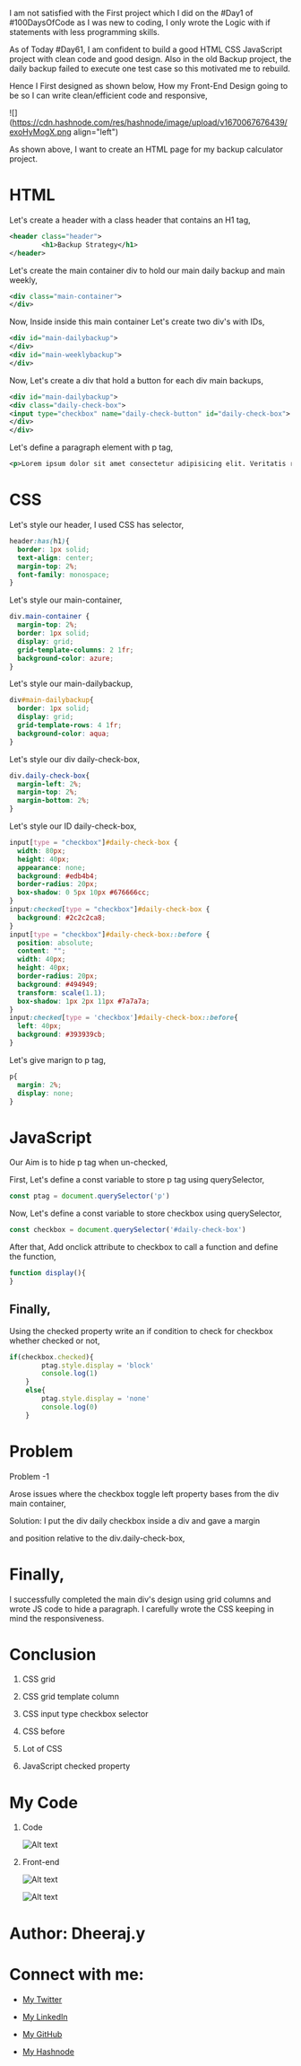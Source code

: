 I am not satisfied with the First project which I did on the #Day1 of #100DaysOfCode as I was new to coding, I only wrote the Logic with if statements with less programming skills.

As of Today #Day61, I am confident to build a good HTML CSS JavaScript project with clean code and good design. Also in the old Backup project, the daily backup failed to execute one test case so this motivated me to rebuild.

Hence I First designed as shown below, How my Front-End Design going to be so I can write clean/efficient code and responsive,

![](https://cdn.hashnode.com/res/hashnode/image/upload/v1670067676439/exoHyMogX.png align="left")

As shown above, I want to create an HTML page for my backup calculator project.

# HTML

Let's create a header with a class header that contains an H1 tag,

```xml
<header class="header">
        <h1>Backup Strategy</h1>
</header>
```

Let's create the main container div to hold our main daily backup and main weekly,

```xml
<div class="main-container">
</div>
```

Now, Inside inside this main container Let's create two div's with IDs,

```xml
<div id="main-dailybackup">
</div>
<div id="main-weeklybackup">
</div>
```

Now, Let's create a div that hold a button for each div main backups,

```xml
<div id="main-dailybackup">
<div class="daily-check-box">
<input type="checkbox" name="daily-check-button" id="daily-check-box">
</div>
</div>
```

Let's define a paragraph element with p tag,

```xml
<p>Lorem ipsum dolor sit amet consectetur adipisicing elit. Veritatis reiciendis, minima voluptas sequi aliquam quasi cupiditate eaque dolor laborum consequuntur earum tempora ab! Veritatis cumque maiores aspernatur dolores ab necessitatibus.</p>
```

# CSS

Let's style our header, I used CSS has selector,

```css
header:has(h1){
  border: 1px solid;
  text-align: center;
  margin-top: 2%;
  font-family: monospace;
}
```

Let's style our main-container,

```css
div.main-container {
  margin-top: 2%;
  border: 1px solid;
  display: grid;
  grid-template-columns: 2 1fr;
  background-color: azure;
}
```

Let's style our main-dailybackup,

```css
div#main-dailybackup{
  border: 1px solid;
  display: grid;
  grid-template-rows: 4 1fr;
  background-color: aqua;
}
```

Let's style our div daily-check-box,

```css
div.daily-check-box{
  margin-left: 2%;
  margin-top: 2%;
  margin-bottom: 2%;
}
```

Let's style our ID daily-check-box,

```css
input[type = "checkbox"]#daily-check-box {
  width: 80px;
  height: 40px;
  appearance: none;
  background: #edb4b4;
  border-radius: 20px;
  box-shadow: 0 5px 10px #676666cc;
}
input:checked[type = "checkbox"]#daily-check-box {
  background: #2c2c2ca8;
}
input[type = "checkbox"]#daily-check-box::before {
  position: absolute;
  content: "";
  width: 40px;
  height: 40px;
  border-radius: 20px;
  background: #494949;
  transform: scale(1.1);
  box-shadow: 1px 2px 11px #7a7a7a;
}
input:checked[type = 'checkbox']#daily-check-box::before{
  left: 40px;
  background: #393939cb;
}
```

Let's give marign to p tag,

```css
p{
  margin: 2%;
  display: none;
}
```

# JavaScript

Our Aim is to hide p tag when un-checked,

First, Let's define a const variable to store p tag using querySelector,

```javascript
const ptag = document.querySelector('p')
```

Now, Let's define a const variable to store checkbox using querySelector,

```javascript
const checkbox = document.querySelector('#daily-check-box')
```

After that, Add onclick attribute to checkbox to call a function and define the function,

```javascript
function display(){
}
```

## Finally,

Using the checked property write an if condition to check for checkbox whether checked or not,

```javascript
if(checkbox.checked){
        ptag.style.display = 'block'
        console.log(1)
    }
    else{
        ptag.style.display = 'none'
        console.log(0)
    }
```

# Problem

Problem -1

Arose issues where the checkbox toggle left property bases from the div main container,

Solution: I put the div daily checkbox inside a div and gave a margin

and position relative to the div.daily-check-box,

# Finally,

I successfully completed the main div's design using grid columns and wrote JS code to hide a paragraph. I carefully wrote the CSS keeping in mind the responsiveness.

# Conclusion

1.  CSS grid
    
2.  CSS grid template column
    
3.  CSS input type checkbox selector
    
4.  CSS before
    
5.  Lot of CSS
    
6.  JavaScript checked property
    

# My Code

1.  Code
    
    ![Alt text](1.%20day61%20code.png)
    
2.  Front-end
    
    ![Alt text](2.%20day61%20preview%20front%20end.png)
    
    ![Alt text](3.%20day61%20preview%20front%20end.png)
    

# Author: Dheeraj.y

# Connect with me:

*   [My Twitter](https://twitter.com/yssdheeraj)
    
*   [My LinkedIn](https://www.linkedin.com/in/dheerajy1/)
    
*   [My GitHub](https://github.com/dheerajy1)
    
*   [My Hashnode](https://dheerajy1.hashnode.dev/)
